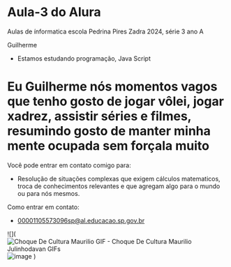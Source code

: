 # Aula-3 do Alura

Aulas de ínformatica escola Pedrina Pires Zadra 2024, série 3 ano A

Guilherme

- Estamos estudando programação, Java Script

# Eu Guilherme nós momentos vagos que tenho gosto de jogar vôlei, jogar xadrez, assistir séries e filmes, resumindo gosto de manter minha mente ocupada sem forçala muito


 Você pode entrar em contato comigo para: 
 - Resolução de situações complexas que exigem cálculos matematicos, troca de conhecimentos relevantes e que agregam algo para o mundo ou para nós mesmos.

 Como entrar em contato: 
 - 00001105573096sp@al.educacao.sp.gov.br

 ![](   <img src="https://media1.tenor.com/m/XzbNu2HomhEAAAAC/choque-de-cultura-maurilio.gif" alt="Choque De Cultura Maurilio GIF - Choque De Cultura Maurilio Julinhodavan GIFs"/>![image](https://github.com/guilhermerezendes/Aula-Alura/assets/172082055/d8d79f44-492a-47a7-8e86-48ccc69466bf)
)
